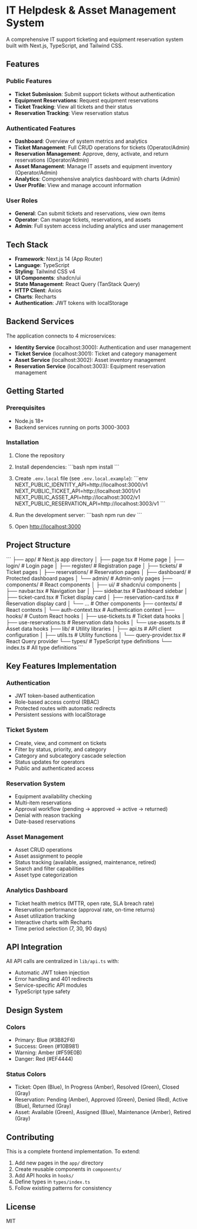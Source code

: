 # IT Helpdesk & Asset Management System

A comprehensive IT support ticketing and equipment reservation system built with Next.js, TypeScript, and Tailwind CSS.

## Features

### Public Features
- **Ticket Submission**: Submit support tickets without authentication
- **Equipment Reservations**: Request equipment reservations
- **Ticket Tracking**: View all tickets and their status
- **Reservation Tracking**: View reservation status

### Authenticated Features
- **Dashboard**: Overview of system metrics and analytics
- **Ticket Management**: Full CRUD operations for tickets (Operator/Admin)
- **Reservation Management**: Approve, deny, activate, and return reservations (Operator/Admin)
- **Asset Management**: Manage IT assets and equipment inventory (Operator/Admin)
- **Analytics**: Comprehensive analytics dashboard with charts (Admin)
- **User Profile**: View and manage account information

### User Roles
- **General**: Can submit tickets and reservations, view own items
- **Operator**: Can manage tickets, reservations, and assets
- **Admin**: Full system access including analytics and user management

## Tech Stack

- **Framework**: Next.js 14 (App Router)
- **Language**: TypeScript
- **Styling**: Tailwind CSS v4
- **UI Components**: shadcn/ui
- **State Management**: React Query (TanStack Query)
- **HTTP Client**: Axios
- **Charts**: Recharts
- **Authentication**: JWT tokens with localStorage

## Backend Services

The application connects to 4 microservices:

- **Identity Service** (localhost:3000): Authentication and user management
- **Ticket Service** (localhost:3001): Ticket and category management
- **Asset Service** (localhost:3002): Asset inventory management
- **Reservation Service** (localhost:3003): Equipment reservation management

## Getting Started

### Prerequisites

- Node.js 18+ 
- Backend services running on ports 3000-3003

### Installation

1. Clone the repository
2. Install dependencies:
   \`\`\`bash
   npm install
   \`\`\`

3. Create `.env.local` file (see `.env.local.example`):
   \`\`\`env
   NEXT_PUBLIC_IDENTITY_API=http://localhost:3000/v1
   NEXT_PUBLIC_TICKET_API=http://localhost:3001/v1
   NEXT_PUBLIC_ASSET_API=http://localhost:3002/v1
   NEXT_PUBLIC_RESERVATION_API=http://localhost:3003/v1
   \`\`\`

4. Run the development server:
   \`\`\`bash
   npm run dev
   \`\`\`

5. Open [http://localhost:3000](http://localhost:3000)

## Project Structure

\`\`\`
├── app/                      # Next.js app directory
│   ├── page.tsx             # Home page
│   ├── login/               # Login page
│   ├── register/            # Registration page
│   ├── tickets/             # Ticket pages
│   ├── reservations/        # Reservation pages
│   ├── dashboard/           # Protected dashboard pages
│   └── admin/               # Admin-only pages
├── components/              # React components
│   ├── ui/                  # shadcn/ui components
│   ├── navbar.tsx           # Navigation bar
│   ├── sidebar.tsx          # Dashboard sidebar
│   ├── ticket-card.tsx      # Ticket display card
│   ├── reservation-card.tsx # Reservation display card
│   └── ...                  # Other components
├── contexts/                # React contexts
│   └── auth-context.tsx     # Authentication context
├── hooks/                   # Custom React hooks
│   ├── use-tickets.ts       # Ticket data hooks
│   ├── use-reservations.ts  # Reservation data hooks
│   └── use-assets.ts        # Asset data hooks
├── lib/                     # Utility libraries
│   ├── api.ts               # API client configuration
│   ├── utils.ts             # Utility functions
│   └── query-provider.tsx   # React Query provider
└── types/                   # TypeScript type definitions
    └── index.ts             # All type definitions
\`\`\`

## Key Features Implementation

### Authentication
- JWT token-based authentication
- Role-based access control (RBAC)
- Protected routes with automatic redirects
- Persistent sessions with localStorage

### Ticket System
- Create, view, and comment on tickets
- Filter by status, priority, and category
- Category and subcategory cascade selection
- Status updates for operators
- Public and authenticated access

### Reservation System
- Equipment availability checking
- Multi-item reservations
- Approval workflow (pending → approved → active → returned)
- Denial with reason tracking
- Date-based reservations

### Asset Management
- Asset CRUD operations
- Asset assignment to people
- Status tracking (available, assigned, maintenance, retired)
- Search and filter capabilities
- Asset type categorization

### Analytics Dashboard
- Ticket health metrics (MTTR, open rate, SLA breach rate)
- Reservation performance (approval rate, on-time returns)
- Asset utilization tracking
- Interactive charts with Recharts
- Time period selection (7, 30, 90 days)

## API Integration

All API calls are centralized in `lib/api.ts` with:
- Automatic JWT token injection
- Error handling and 401 redirects
- Service-specific API modules
- TypeScript type safety

## Design System

### Colors
- Primary: Blue (#3B82F6)
- Success: Green (#10B981)
- Warning: Amber (#F59E0B)
- Danger: Red (#EF4444)

### Status Colors
- Ticket: Open (Blue), In Progress (Amber), Resolved (Green), Closed (Gray)
- Reservation: Pending (Amber), Approved (Green), Denied (Red), Active (Blue), Returned (Gray)
- Asset: Available (Green), Assigned (Blue), Maintenance (Amber), Retired (Gray)

## Contributing

This is a complete frontend implementation. To extend:

1. Add new pages in the `app/` directory
2. Create reusable components in `components/`
3. Add API hooks in `hooks/`
4. Define types in `types/index.ts`
5. Follow existing patterns for consistency

## License

MIT
